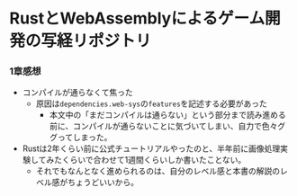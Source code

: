 # RustとWebAssemblyによるゲーム開発の写経リポジトリ
### 1章感想
- コンパイルが通らなくて焦った
  - 原因は`dependencies.web-sys`の`features`を記述する必要があった
    - 本文中の「まだコンパイルは通らない」という部分まで読み進める前に、コンパイルが通らないことに気づいてしまい、自力で色々ググってしまった。
- Rustは2年くらい前に公式チュートリアルやったのと、半年前に画像処理実験してみたくらいで合わせて1週間くらいしか書いたことない。
  - それでもなんとなく進められるのは、自分のレベル感と本書の解説のレベル感がちょうどいいから。  
